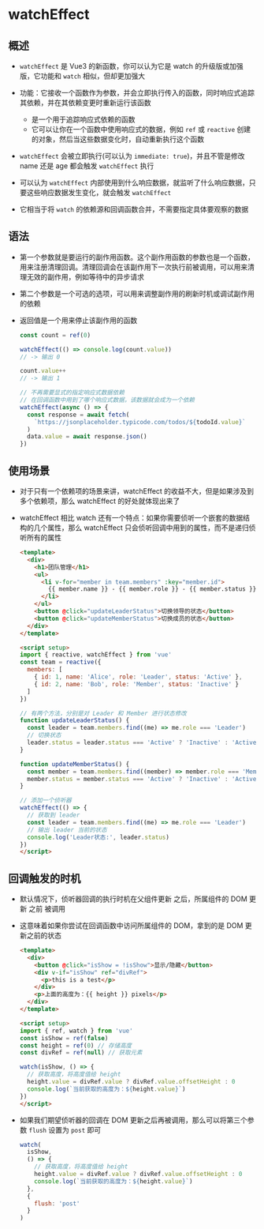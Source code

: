 # watchEffect

## 概述

+ `watchEffect` 是 Vue3 的新函数，你可以认为它是 watch 的升级版或加强版，它功能和 `watch` 相似，但却更加强大

+ 功能：它接收一个函数作为参数，并会立即执行传入的函数，同时响应式追踪其依赖，并在其依赖变更时重新运行该函数

  + 是一个用于追踪响应式依赖的函数
  + 它可以让你在一个函数中使用响应式的数据，例如 `ref` 或 `reactive` 创建的对象，然后当这些数据变化时，自动重新执行这个函数

+ `watchEffect` 会被立即执行(可以认为 `immediate: true`)，并且不管是修改 name 还是 age 都会触发 `watchEffect` 执行

+ 可以认为 `watchEffect` 内部使用到什么响应数据，就监听了什么响应数据，只要这些响应数据发生变化，就会触发 `watchEffect`

+ 它相当于将 `watch` 的依赖源和回调函数合并，不需要指定具体要观察的数据

## 语法

+ 第一个参数就是要运行的副作用函数。这个副作用函数的参数也是一个函数，用来注册清理回调。清理回调会在该副作用下一次执行前被调用，可以用来清理无效的副作用，例如等待中的异步请求

+ 第二个参数是一个可选的选项，可以用来调整副作用的刷新时机或调试副作用的依赖

+ 返回值是一个用来停止该副作用的函数

  ```js
  const count = ref(0)

  watchEffect(() => console.log(count.value))
  // -> 输出 0

  count.value++
  // -> 输出 1
  ```

  ```js
  // 不再需要显式的指定响应式数据依赖
  // 在回调函数中用到了哪个响应式数据，该数据就会成为一个依赖
  watchEffect(async () => {
    const response = await fetch(
      `https://jsonplaceholder.typicode.com/todos/${todoId.value}`
    )
    data.value = await response.json()
  })
  ```

## 使用场景

+ 对于只有一个依赖项的场景来讲，watchEffect 的收益不大，但是如果涉及到多个依赖项，那么 watchEffect 的好处就体现出来了

+ watchEffect 相比 watch 还有一个特点：如果你需要侦听一个嵌套的数据结构的几个属性，那么 watchEffect 只会侦听回调中用到的属性，而不是递归侦听所有的属性

  ```html
  <template>
    <div>
      <h1>团队管理</h1>
      <ul>
        <li v-for="member in team.members" :key="member.id">
          {{ member.name }} - {{ member.role }} - {{ member.status }}
        </li>
      </ul>
      <button @click="updateLeaderStatus">切换领导的状态</button>
      <button @click="updateMemberStatus">切换成员的状态</button>
    </div>
  </template>

  <script setup>
  import { reactive, watchEffect } from 'vue'
  const team = reactive({
    members: [
      { id: 1, name: 'Alice', role: 'Leader', status: 'Active' },
      { id: 2, name: 'Bob', role: 'Member', status: 'Inactive' }
    ]
  })

  // 有两个方法，分别是对 Leader 和 Member 进行状态修改
  function updateLeaderStatus() {
    const leader = team.members.find((me) => me.role === 'Leader')
    // 切换状态
    leader.status = leader.status === 'Active' ? 'Inactive' : 'Active'
  }

  function updateMemberStatus() {
    const member = team.members.find((member) => member.role === 'Member')
    member.status = member.status === 'Active' ? 'Inactive' : 'Active'
  }

  // 添加一个侦听器
  watchEffect(() => {
    // 获取到 leader
    const leader = team.members.find((me) => me.role === 'Leader')
    // 输出 leader 当前的状态
    console.log('Leader状态:', leader.status)
  })
  </script>
  ```

## 回调触发的时机

+ 默认情况下，侦听器回调的执行时机在父组件更新 之后，所属组件的 DOM 更新 之前 被调用
+ 这意味着如果你尝试在回调函数中访问所属组件的 DOM，拿到的是 DOM 更新之前的状态

  ```html
  <template>
    <div>
      <button @click="isShow = !isShow">显示/隐藏</button>
      <div v-if="isShow" ref="divRef">
        <p>this is a test</p>
      </div>
      <p>上面的高度为：{{ height }} pixels</p>
    </div>
  </template>

  <script setup>
  import { ref, watch } from 'vue'
  const isShow = ref(false)
  const height = ref(0) // 存储高度
  const divRef = ref(null) // 获取元素

  watch(isShow, () => {
    // 获取高度，将高度值给 height
    height.value = divRef.value ? divRef.value.offsetHeight : 0
    console.log(`当前获取的高度为：${height.value}`)
  })
  </script>
  ```

+ 如果我们期望侦听器的回调在 DOM 更新之后再被调用，那么可以将第三个参数 `flush` 设置为 `post` 即可

  ```js
  watch(
    isShow,
    () => {
      // 获取高度，将高度值给 height
      height.value = divRef.value ? divRef.value.offsetHeight : 0
      console.log(`当前获取的高度为：${height.value}`)
    },
    {
      flush: 'post'
    }
  )
  ```



